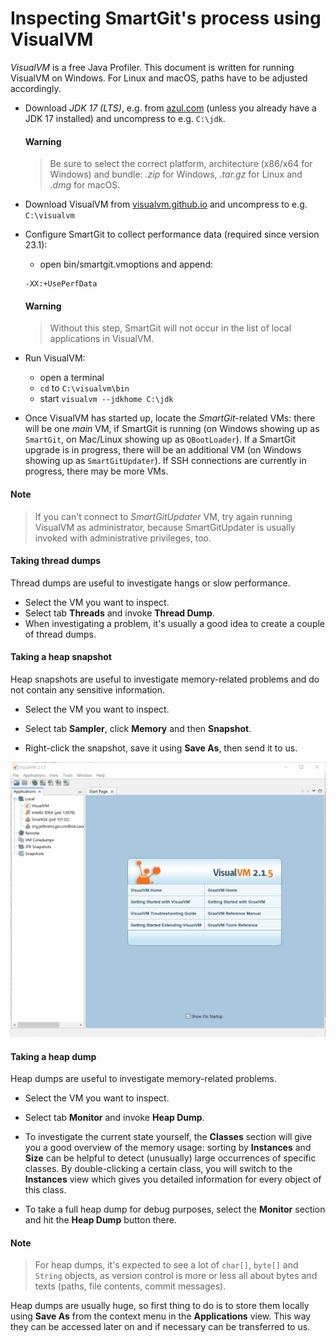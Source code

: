 # Inspecting SmartGit's process using VisualVM

*VisualVM* is a free Java Profiler.
This document is written for running VisualVM on Windows.
For Linux and macOS, paths have to be adjusted accordingly.

-   Download *JDK 17 (LTS)*, e.g. from [azul.com](https://www.azul.com/downloads/?package=jdk) (unless you already have a JDK 17 installed) and uncompress to e.g. `C:\jdk`.

	#### Warning
	> Be sure to select the correct platform, architecture (x86/x64 for Windows) and bundle: *.zip* for Windows, *.tar.gz* for Linux and *.dmg* for macOS.

-   Download VisualVM from [visualvm.github.io](https://visualvm.github.io/download.html) and uncompress to e.g. `C:\visualvm`

-   Configure SmartGit to collect performance data (required since version 23.1):
    -  open bin/smartgit.vmoptions and append:
    ```
    -XX:+UsePerfData
    ```

    #### Warning
    > Without this step, SmartGit will not occur in the list of local applications in VisualVM.

-   Run VisualVM:
    -  open a terminal
    -  `cd` to `C:\visualvm\bin`
    -  start `visualvm --jdkhome C:\jdk`

-   Once VisualVM has started up, locate the *SmartGit*-related VMs: there will be one *main* VM, if SmartGit is running (on Windows showing up as `SmartGit`, on Mac/Linux showing up as `QBootLoader`).
    If a SmartGit upgrade is in progress, there will be an additional VM (on Windows showing up as `SmartGitUpdater`).
    If SSH connections are currently in progress, there may be more VMs.

#### Note
> If you can't connect to *SmartGitUpdater* VM, try again running VisualVM as administrator, because SmartGitUpdater is usually invoked with administrative privileges, too.

#### Taking thread dumps

Thread dumps are useful to investigate hangs or slow performance.

-   Select the VM you want to inspect.
-   Select tab **Threads** and invoke **Thread Dump**.
-   When investigating a problem, it's usually a good idea to create a couple of thread dumps.

#### Taking a heap snapshot

Heap snapshots are useful to investigate memory-related problems and do not contain any sensitive information.

-   Select the VM you want to inspect.

-   Select tab **Sampler**, click **Memory** and then **Snapshot**.

-   Right-click the snapshot, save it using **Save As**, then send it to us.

![Example Image](images/jvisualvm-take-snapshot.gif)

#### Taking a heap dump

Heap dumps are useful to investigate memory-related problems.

-   Select the VM you want to inspect.

-   Select tab **Monitor** and invoke **Heap Dump**.

-   To investigate the current state yourself, the **Classes** section will give you a good overview of the memory usage: sorting by **Instances** and **Size** can be helpful to detect (unusually) large occurrences of specific classes.
    By double-clicking a certain class, you will switch to the **Instances** view which gives you detailed information for every object of this class.

-   To take a full heap dump for debug purposes, select the **Monitor** section and hit the **Heap Dump** button there.

#### Note
> For heap dumps, it's expected to see a lot of `char[]`, `byte[]` and `String` objects, as version control is more or less all about bytes and texts (paths, file contents, commit messages).

Heap dumps are usually huge, so first thing to do is to store them locally using **Save As** from the context menu in the **Applications** view.
This way they can be accessed later on and if necessary can be transferred to us.
